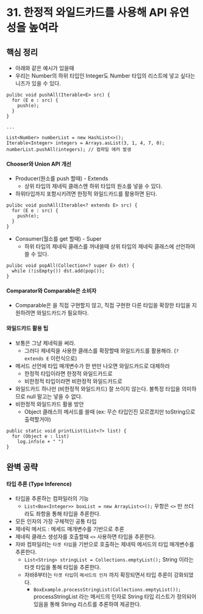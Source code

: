 # 31. 한정적 와일드카드를 사용해 API 유연성을 높여라

## 핵심 정리
 * 아래와 같은 예시가 있을때
 * 우리는 Number의 하위 타입인 Integer도 Number 타입의 리스트에 넣고 싶다는 니즈가 있을 수 있다.
```
pulibc void pushAll(Iterable<E> src) {
  for (E e : src) {
    push(e);
  }
}

...

List<Number> numberList = new HashList<>();
Iterable<Integer> integers = Arrays.asList(3, 1, 4, 7, 0);
numberList.pushAll(integers); // 컴파일 에러 발생
```

#### Chooser와 Union API 개선
 * Producer(원소를 push 할때) - Extends
   * 상위 타입의 제네릭 클래스엔 하위 타입의 원소를 넣을 수 있다.
 * 하위타입까지 포함시키려면 한정적 와일드카드를 활용하면 된다.

```
pulibc void pushAll(Iterable<? extends E> src) {
  for (E e : src) {
    push(e);
  }
}
```
 * Consumer(월소를 get 할때) - Super
   * 하위 타입의 제네릭 클래스를 꺼내쓸때 상위 타입의 제네릭 클래스에 선언하여 쓸 수 있다.
```
pulibc void popAll(Collection<? super E> dst) {
  while (!isEmpty()) dst.add(pop());
}
```
#### Comparator와 Comparable은 소비자
 * Comparable은 을 직접 구현할지 않고, 직접 구현한 다른 타입을 확장한 타입을 지원하려면 와일드카드가 필요하다.

#### 와일드카드 활용 팁 
 * 보통은 그냥 제네릭을 써라.
   * 그러다 제네릭을 사용한 클래스를 확장할때 와일드카드를 활용해라. (`? extends E` 이런식으로)
 * 메서드 선언에 타입 매개변수가 한 번만 나오면 와일드카드로 대체하라
   * 한정적 타입이라면 한정적 와일드카드로
   * 비한정적 타입이라면 비한정적 와일드카드로
 * 와일드카드 하나만 (비한정적 와일드카드) 잘 쓰이지 않는다. 불특정 타입을 의미하므로 null 말고는 넣을 수 없다.
 * 비한정적 와일드카드 활용 방안
   * Object 클래스의 메서드를 쓸때 (ex: 무슨 타입인진 모르겠지만 toString으로 출력할거야)
```
public static void printList(List<?> list) {
  for (Object e : list)
    log.info(e + " ")
}
```

## 완벽 공략
#### 타입 추론 (Type Inference)
 * 타입을 추론하는 컴파일러의 기능
    * `List<Box<Integer>> boxList = new ArrayList<>();` 우항은 `<>` 만 쓰더라도 좌항을 통해 타입을 추론한다.
 * 모든 인자의 가장 구체적인 공통 타입
 * 제네릭 메서드 : 메세드 매개변수를 기반으로 추론
 * 제네릭 클래스 생성자를 호출할때 `<>` 사용하면 타입을 추론한다.
 * 자바 컴파일러는 `타겟 타입`을 기반으로 호출하는 제네릭 메서드의 타입 매개변수를 추론한다.
   * `List<String> stringList = Collections.emptyList();` String 이라는 타겟 타입을 통해 타입을 추론한다.
   * 자바8부터는 `타겟 타입`이 `메서드의 인자` 까지 확장되면서 타입 추론이 강화되었다.
     * `BoxExample.processStringList(Collections.emptyList());` processStringList 라는 메서드의 인자로 String 타입 리스트가 정의되어 있음을 통해 String 리스트를 추론하여 제공한다. 



